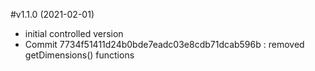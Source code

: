 #v1.1.0 (2021-02-01)
  - initial controlled version
  - Commit 7734f51411d24b0bde7eadc03e8cdb71dcab596b : removed getDimensions() functions
